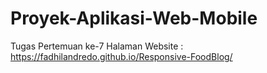# Proyek-Aplikasi-Web-Mobile
Tugas Pertemuan ke-7
Halaman Website : https://fadhilandredo.github.io/Responsive-FoodBlog/

